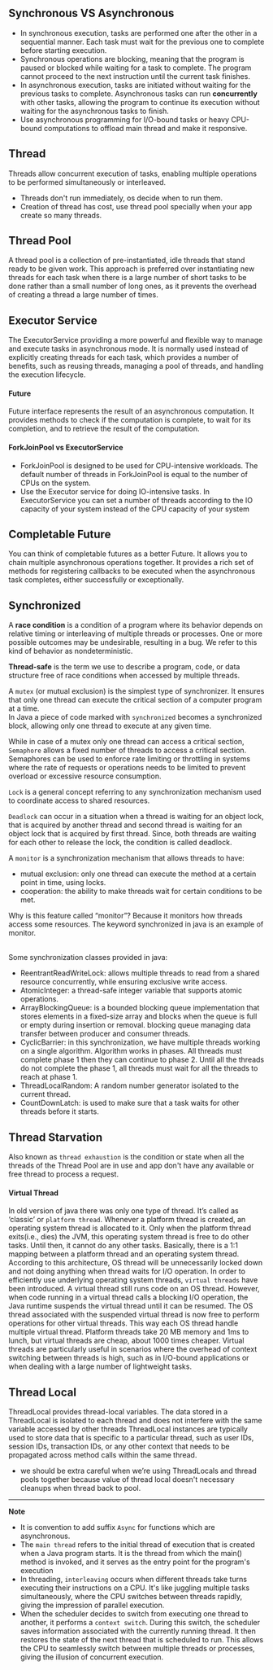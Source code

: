 ## Synchronous VS Asynchronous

- In synchronous execution, tasks are performed one after the other in a sequential manner.
  Each task must wait for the previous one to complete before starting execution.
- Synchronous operations are blocking, meaning that the program is paused or blocked
  while waiting for a task to complete.
  The program cannot proceed to the next instruction until the current task finishes.
- In asynchronous execution, tasks are initiated without waiting for the previous tasks to complete.
  Asynchronous tasks can run <strong>concurrently</strong> with other tasks,
  allowing the program to continue its execution without waiting for the asynchronous tasks to finish.
- Use asynchronous programming for I/O-bound tasks or heavy CPU-bound computations to offload main thread and make it
  responsive.

## Thread

Threads allow concurrent execution of tasks,
enabling multiple operations to be performed simultaneously or interleaved.

- Threads don't run immediately, os decide when to run them.
- Creation of thread has cost, use thread pool specially when your app create so many threads.

## Thread Pool

A thread pool is a collection of pre-instantiated, idle threads
that stand ready to be given work.
This approach is preferred over instantiating new threads for each task
when there is a large number of short tasks to be done
rather than a small number of long ones,
as it prevents the overhead of creating a thread a large number of times.

## Executor Service
The ExecutorService providing a more powerful and flexible way to manage and execute tasks in asynchronous mode.
It is normally used instead of explicitly creating threads for each task, 
which provides a number of benefits, such as reusing threads, managing a pool of threads, and handling the execution lifecycle.

#### Future
Future interface represents the result of an asynchronous computation. 
It provides methods to check if the computation is complete, to wait for its completion, and to retrieve the result of the computation.

#### ForkJoinPool vs ExecutorService
- ForkJoinPool is designed to be used for CPU-intensive workloads. 
The default number of threads in ForkJoinPool is equal to the number of CPUs on the system.
- Use the Executor service for doing IO-intensive tasks. 
In ExecutorService you can set a number of threads according to the IO capacity of your system instead of the CPU capacity of your system

## Completable Future
You can think of completable futures as a better Future. 
It allows you to chain multiple asynchronous operations together. 
It provides a rich set of methods for registering callbacks to be executed when the asynchronous task completes, either successfully or exceptionally.

## Synchronized
A <strong>race condition</strong> is a condition of a program where its behavior 
depends on relative timing or interleaving of multiple threads or processes. 
One or more possible outcomes may be undesirable, resulting in a bug. 
We refer to this kind of behavior as nondeterministic.

<strong>Thread-safe</strong> is the term we use to describe a program, code, or data structure free of race conditions when accessed by multiple threads.


A `mutex` (or mutual exclusion) is the simplest type of synchronizer.
 It ensures that only one thread can execute the critical section of a computer program at a time.<br/>
In Java a piece of code marked with `synchronized` becomes a synchronized block, allowing only one thread to execute at any given time.

While in case of a mutex only one thread can access a critical section, 
`Semaphore` allows a fixed number of threads to access a critical section. 
Semaphores can be used to enforce rate limiting or throttling in systems where 
the rate of requests or operations needs to be limited to prevent overload or excessive resource consumption.

`Lock` is a general concept referring to any synchronization mechanism used to coordinate access to shared resources.

`Deadlock` can occur in a situation when a thread is waiting for an object lock, 
that is acquired by another thread and second thread is waiting for an object lock that is acquired by first thread. 
Since, both threads are waiting for each other to release the lock, the condition is called deadlock.


A `monitor` is a synchronization mechanism that allows threads to have:
- mutual exclusion: only one thread can execute the method at a certain point in time, using locks.
- cooperation: the ability to make threads wait for certain conditions to be met.

Why is this feature called “monitor”? Because it monitors how threads access some resources. 
The keyword synchronized in java is an example of monitor.

<br/>
Some synchronization classes provided in java:

- ReentrantReadWriteLock: allows multiple threads to read from a shared resource concurrently, while ensuring exclusive write access.
- AtomicInteger: a thread-safe integer variable that supports atomic operations.
- ArrayBlockingQueue: is a bounded blocking queue implementation that stores elements in a fixed-size array and blocks when the queue is full or empty during insertion or removal.
  blocking queue managing data transfer between producer and consumer threads.
- CyclicBarrier: in this synchronization, we have multiple threads working on a single algorithm. 
Algorithm works in phases. All threads must complete phase 1 then they can continue to phase 2. 
Until all the threads do not complete the phase 1, all threads must wait for all the threads to reach at phase 1.
- ThreadLocalRandom: A random number generator isolated to the current thread.
- CountDownLatch: is used to make sure that a task waits for other threads before it starts.

## Thread Starvation
Also known as `thread exhaustion` is the condition or state when all the threads of the Thread Pool are in use and app don't have any available or free thread to process a request.

#### Virtual Thread
In old version of java there was only one type of thread. 
It’s called as ‘classic’ or `platform thread`. 
Whenever a platform thread is created, an operating system thread is allocated to it. 
Only when the platform thread exits(i.e., dies) the JVM, this operating system thread is free to do other tasks. 
Until then, it cannot do any other tasks. Basically, there is a 1:1 mapping between a platform thread and an operating system thread.
According to this architecture, OS thread will be unnecessarily locked down and not doing anything when thread waits for I/O operation.
In order to efficiently use underlying operating system threads, `virtual threads` have been introduced.
A virtual thread still runs code on an OS thread. 
However, when code running in a virtual thread calls a blocking I/O operation, 
the Java runtime suspends the virtual thread until it can be resumed. 
The OS thread associated with the suspended virtual thread is now free to perform operations for other virtual threads. 
This way each OS thread handle multiple virtual thread. 
Platform threads take 20 MB memory and 1ms to lunch, but virtual threads are cheap, about 1000 times cheaper. 
Virtual threads are particularly useful in scenarios where the overhead of context switching between threads is high, 
such as in I/O-bound applications or when dealing with a large number of lightweight tasks.

## Thread Local
ThreadLocal provides thread-local variables. The data stored in a ThreadLocal is isolated to each thread and does not interfere with the same variable accessed by other threads
ThreadLocal instances are typically used to store data that is specific to a particular thread, 
such as user IDs, session IDs, transaction IDs, or any other context that needs to be propagated across method calls within the same thread.
- we should be extra careful when we’re using ThreadLocals and thread pools together because value of thread local doesn't necessary cleanups when thread back to pool.

---
**Note**

- It is convention to add suffix `Async` for functions which are asynchronous.
- The `main thread` refers to the initial thread of execution that is created when a Java program starts. 
It is the thread from which the main() method is invoked, and it serves as the entry point for the program's execution
- In threading, `interleaving` occurs when different threads take turns executing their instructions on a CPU. 
It's like juggling multiple tasks simultaneously, where the CPU switches between threads rapidly, giving the impression of parallel execution.
- When the scheduler decides to switch from executing one thread to another, 
it performs a `context switch`. During this switch, the scheduler saves information associated with the currently running thread. 
It then restores the state of the next thread that is scheduled to run. 
This allows the CPU to seamlessly switch between multiple threads or processes, giving the illusion of concurrent execution.
